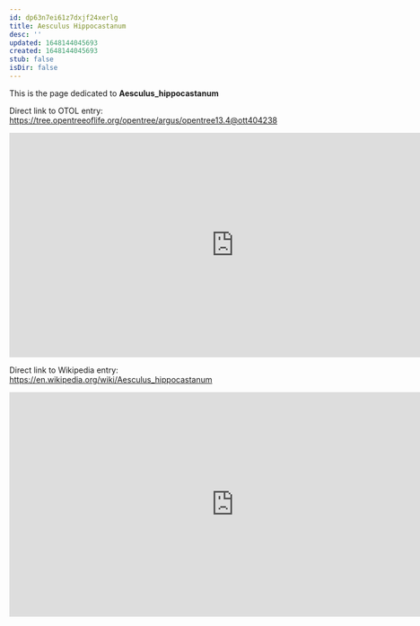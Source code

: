 ```yaml
---
id: dp63n7ei61z7dxjf24xerlg
title: Aesculus Hippocastanum
desc: ''
updated: 1648144045693
created: 1648144045693
stub: false
isDir: false
---
```

This is the page dedicated to **Aesculus_hippocastanum**


Direct link to OTOL entry: https://tree.opentreeoflife.org/opentree/argus/opentree13.4@ott404238



<html>
    <body>
    <iframe src="https://tree.opentreeoflife.org/opentree/argus/opentree13.4@ott404238"
    width="800" height="400" frameborder="0" allowfullscreen> </iframe>
    </body>
</html>
    


Direct link to Wikipedia entry: https://en.wikipedia.org/wiki/Aesculus_hippocastanum



<html>
    <body>
    <iframe src="https://en.wikipedia.org/wiki/Aesculus_hippocastanum"
    width="800" height="400" frameborder="0" allowfullscreen> </iframe>
    </body>
</html>
    
